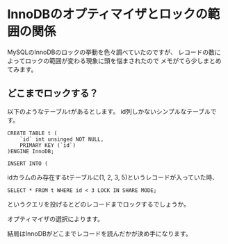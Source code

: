 InnoDBのオプティマイザとロックの範囲の関係
================================================

MySQLのInnoDBのロックの挙動を色々調べていたのですが、
レコードの数によってロックの範囲が変わる現象に頭を悩まされたので
メモがてら少しまとめてみます。

どこまでロックする？
-------------------

以下のようなテーブル`t`があるとします。
id列しかないシンプルなテーブルです。

```mysql
CREATE TABLE t (
    `id` int unsinged NOT NULL,
    PRIMARY KEY (`id`)
)ENGINE InnoDB;

INSERT INTO (
```

idカラムのみ存在するtテーブルに(1, 2, 3, 5)というレコードが入っていた時、

`SELECT * FROM t WHERE id < 3 LOCK IN SHARE MODE;`

というクエリを投げるとどのレコードまでロックするでしょうか。

オプティマイザの選択によります。


結局はInnoDBがどこまでレコードを読んだかが決め手になります。
